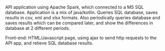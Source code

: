API application using Apache Spark, which connected to a MS SQL database.
Application is a mix of java/kotlin. Queries SQL database, saves results in csv, xml and xlsx formats.
Also periodically queries database and saves results which can be compared later, and show the differences in database at 2 different periods.

Front-end:
HTML/Javascript page, using ajax to send http requests to the API app, and retieve SQL database results.
